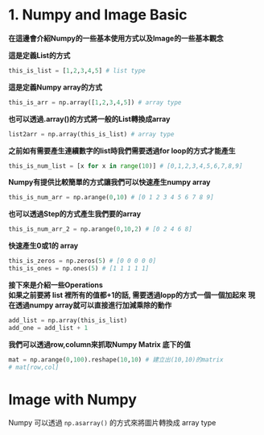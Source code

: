 # 1. Numpy and Image Basic
**在這邊會介紹Numpy的一些基本使用方式以及Image的一些基本觀念**

**這是定義List的方式**</br>
```python
this_is_list = [1,2,3,4,5] # list type
```
**這是定義Numpy array的方式**</br>
```python
this_is_arr = np.array([1,2,3,4,5]) # array type
```
**也可以透過.array()的方式將一般的List轉換成array**</br>
```python
list2arr = np.array(this_is_list) # array type
```
**之前如有需要產生連續數字的list時我們需要透過for loop的方式才能產生**</br>
```python
this_is_num_list = [x for x in range(10)] # [0,1,2,3,4,5,6,7,8,9]
```
**Numpy有提供比較簡單的方式讓我們可以快速產生numpy array**</br>
```python
this_is_num_arr = np.arange(0,10) # [0 1 2 3 4 5 6 7 8 9]
```
**也可以透過Step的方式產生我們要的array**</br>
```python
this_is_num_arr_2 = np.arange(0,10,2) # [0 2 4 6 8]
```
**快速產生0或1的 array**</br>
```python
this_is_zeros = np.zeros(5) # [0 0 0 0 0]
this_is_ones = np.ones(5) # [1 1 1 1 1]
```
**接下來是介紹一些Operations**</br>
**如果之前要將 list 裡所有的值都+1的話, 需要透過lopp的方式一個一個加起來**
**現在透過numpy array就可以直接進行加減乘除的動作**
```python
add_list = np.array(this_is_list)
add_one = add_list + 1
```
**我們可以透過row,column來抓取Numpy Matrix 底下的值**</br>
```python
mat = np.arange(0,100).reshape(10,10) # 建立出(10,10)的matrix
# mat[row,col]
```

# Image with Numpy
Numpy 可以透過 `np.asarray()` 的方式來將圖片轉換成 array type
```python 

